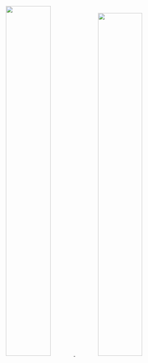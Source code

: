 <div  align="center">
  <a href="https://github.com/vinicios-santos">
  <img width="49.5%" src= "https://github-readme-stats.vercel.app/api?username=vinicios-santos&theme=cobalt"/>
  <img width="49%" src="https://github-readme-stats.vercel.app/api/top-langs/?username=vinicios-santos&layout=compact&langs_count=7&theme=cobalt"/>
</div>


